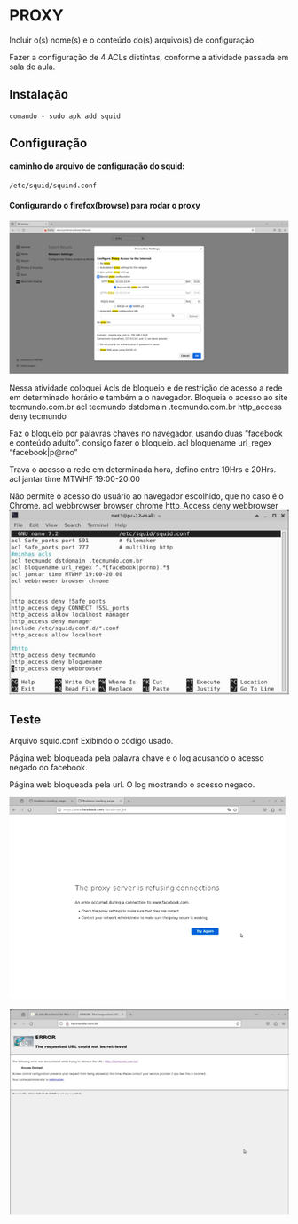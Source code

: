 # PROXY
Incluir o(s) nome(s) e o conteúdo do(s) arquivo(s) de configuração.

Fazer a configuração de 4 ACLs distintas, conforme a atividade passada em sala de aula.
## Instalação
```
comando - sudo apk add squid
```

## Configuração
#### caminho do arquivo de configuração do squid:
```
/etc/squid/squind.conf
```
#### Configurando o firefox(browse) para rodar o proxy

![Alt text](image.png)

Nessa atividade coloquei Acls de bloqueio e de restrição de acesso a rede em determinado horário e  também a o navegador.
Bloqueia o acesso ao site tecmundo.com.br 
 acl tecmundo dstdomain .tecmundo.com.br
 http_access deny tecmundo

Faz o bloqueio por palavras chaves no navegador, usando duas “facebook e conteúdo adulto”. consigo fazer o bloqueio.
	acl bloquename url_regex “facebook|p@rno”


Trava o acesso a rede em determinada hora, defino entre 19Hrs e 20Hrs.
	acl jantar time MTWHF 19:00-20:00

Não permite o acesso do usuário ao navegador escolhido, que no caso é o Chrome.
	acl webbrowser browser chrome
	http_Access deny webbrowser
![Alt text](image-1.png)



## Teste
Arquivo squid.conf
Exibindo o código usado.

Página web bloqueada pela palavra chave e o log acusando o acesso negado do facebook.

Página web bloqueada pela url.
O log mostrando o acesso negado.

![imaegns](image-2.png)

![Alt text](image-3.png)